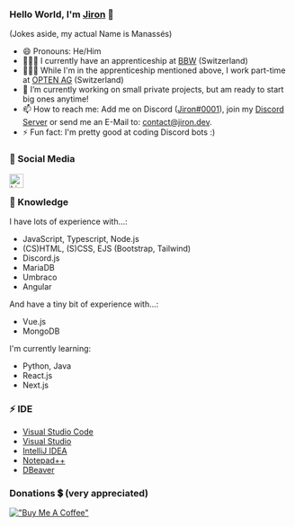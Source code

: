 ### Hello World, I'm [Jiron](https://www.jiron.dev/) 👋
(Jokes aside, my actual Name is Manassés)

- 😄 Pronouns: He/Him
- 👨🏼‍🎓 I currently have an apprenticeship at [BBW](https://www.bbw.ch/) (Switzerland)
- 👨🏼‍💻 While I'm in the apprenticeship mentioned above, I work part-time at [OPTEN AG](https://www.opten.ch/) (Switzerland) 
- 🔭 I’m currently working on small private projects, but am ready to start big ones anytime!
- 📫 How to reach me: Add me on Discord ([Jiron#0001](https://discordapp.com/users/501819491764666386/)), join my [Discord Server](https://discord.gg/zmE5JnjsMa) or send me an E-Mail to: contact@jiron.dev.
- ⚡ Fun fact: I'm pretty good at coding Discord bots :)

### 🔗 Social Media

[<img align="left" alt="Linkedin" width="25px" src="https://user-images.githubusercontent.com/74461477/139423303-d8791117-ba5a-4f5f-8f32-2f6c7f87047d.png"/>](https://ch.linkedin.com/in/manassés-zähnler-71406a222)
<br>

### 🧠 Knowledge

I have lots of experience with...:

- JavaScript, Typescript, Node.js
- (CS)HTML, (S)CSS, EJS (Bootstrap, Tailwind)
- Discord.js
- MariaDB
- Umbraco
- Angular

And have a tiny bit of experience with...:

- Vue.js
- MongoDB

I'm currently learning:

- Python, Java
- React.js
- Next.js

### ⚡ IDE

- [Visual Studio Code](https://code.visualstudio.com/)
- [Visual Studio](https://visualstudio.microsoft.com/)
- [IntelliJ IDEA](https://www.jetbrains.com/de-de/idea/)
- [Notepad++](https://notepad-plus-plus.org/)
- [DBeaver](https://dbeaver.io/)

### Donations 💲 (very appreciated) 

[!["Buy Me A Coffee"](https://www.buymeacoffee.com/assets/img/custom_images/orange_img.png)](https://www.buymeacoffee.com/jiron)
